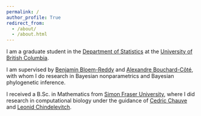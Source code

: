```yaml
---
permalink: /
author_profile: True
redirect_from: 
  - /about/
  - /about.html
---
```


I am a graduate student in the [Department of Statistics](https://www.stat.ubc.ca/) at the [University of British Columbia](https://www.ubc.ca/). 

I am supervised by [Benjamin Bloem-Reddy](https://www.stat.ubc.ca/~benbr/) and [Alexandre Bouchard-C&ocirc;t&eacute;](https://www.stat.ubc.ca/~bouchard/index.html), with whom I do research in Bayesian nonparametrics and Bayesian phylogenetic inference.

I received a B.Sc. in Mathematics from [Simon Fraser University](https://www.sfu.ca/), where I did research in computational biology under the guidance of [Cedric Chauve](https://cchauve.github.io/) and [Leonid Chindelevitch](http://www.imperial.ac.uk/people/l.chindelevitch).
